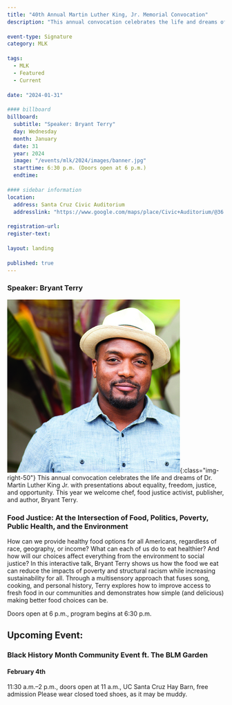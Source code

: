 ```yaml
---
title: "40th Annual Martin Luther King, Jr. Memorial Convocation"
description: "This annual convocation celebrates the life and dreams of Dr. Martin Luther King Jr. with presentations about equality, freedom, justice, and opportunity. This year we welcome chef, food justice activist, publisher, and author, Bryant Terry."

event-type: Signature
category: MLK

tags:
  - MLK
  - Featured
  - Current

date: "2024-01-31"

#### billboard
billboard:
  subtitle: "Speaker: Bryant Terry"
  day: Wednesday
  month: January
  date: 31
  year: 2024
  image: "/events/mlk/2024/images/banner.jpg"
  starttime: 6:30 p.m. (Doors open at 6 p.m.)
  endtime: 

#### sidebar information
location:
  address: Santa Cruz Civic Auditorium
  addresslink: "https://www.google.com/maps/place/Civic+Auditorium/@36.9739045,-122.0291357,15z/data=!4m2!3m1!1s0x0:0xd63592dbe416468c?sa=X&ved=2ahUKEwjP7pHk0tiDAxUQmbAFHXGuDZwQ_BJ6BAgPEAA"

registration-url: 
register-text: 

layout: landing

published: true
---
```


### Speaker: Bryant Terry

![Bryant Terry](images/bryan-terry.jpg){:class="img-right-50"} This annual convocation celebrates the life and dreams of Dr. Martin Luther King Jr. with presentations about equality, freedom, justice, and opportunity. This year we welcome chef, food justice activist, publisher, and author, Bryant Terry.

### Food Justice: At the Intersection of Food, Politics, Poverty, Public Health, and the Environment

How can we provide healthy food options for all Americans, regardless of race, geography, or income? What can each of us do to eat healthier? And how will our choices affect everything from the environment to social justice? In this interactive talk, Bryant Terry shows us how the food we eat can reduce the impacts of poverty and structural racism while increasing sustainability for all. Through a multisensory approach that fuses song, cooking, and personal history, Terry explores how to improve access to fresh food in our communities and demonstrates how simple (and delicious) making better food choices can be.

Doors open at 6 p.m., program begins at 6:30 p.m.

## Upcoming Event: 

### Black History Month Community Event ft. The BLM Garden
#### February 4th

11:30 a.m.–2 p.m., doors open at 11 a.m., UC Santa Cruz Hay Barn, free admission
Please wear closed toed shoes, as it may be muddy.

